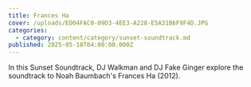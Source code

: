 ```yaml
---
title: Frances Ha
cover: /uploads/ED04FAC0-09D3-4EE3-A228-E5A31B6F9F4D.JPG
categories:
  - category: content/category/sunset-soundtrack.md
published: 2025-05-18T04:00:00.000Z
---
```


In this Sunset Soundtrack, DJ Walkman and DJ Fake Ginger explore the soundtrack to Noah Baumbach's Frances Ha (2012). 
